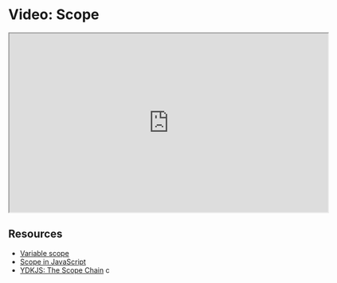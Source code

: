 # Video: Scope

<iframe src="https://player.vimeo.com/video/549277359?title=0&byline=0&portrait=0" width="640" height="360" allowfullscreen="allowfullscreen" allow="autoplay; fullscreen; picture-in-picture"></iframe>

## Resources

- [Variable scope](https://javascript.info/closure)
- [Scope in JavaScript](https://dmitripavlutin.com/javascript-scope/)
- [YDKJS: The Scope Chain](https://github.com/getify/You-Dont-Know-JS/blob/2nd-ed/scope-closures/ch3.md)
c